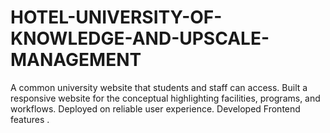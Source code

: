 # HOTEL-UNIVERSITY-OF-KNOWLEDGE-AND-UPSCALE-MANAGEMENT
A common university website that students and staff can access.    Built a responsive website for the conceptual highlighting facilities, programs, and workflows.    Deployed on reliable user experience.    Developed Frontend features .
